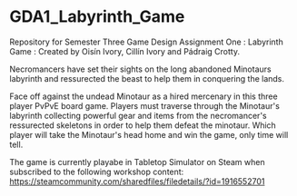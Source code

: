 # GDA1_Labyrinth_Game
Repository for Semester Three Game Design Assignment One : Labyrinth Game : 
Created by Oisín Ivory, Cillín Ivory and Pádraig Crotty.

Necromancers have set their sights on the long abandoned Minotaurs labyrinth and 
ressurected the beast to help them in conquering the lands.

Face off against the undead Minotaur as a hired mercenary in this three player PvPvE
board game. Players must traverse through the Minotaur's labyrinth collecting powerful
gear and items from the necromancer's ressurected skeletons in order to help them defeat
the minotaur. Which player will take the Minotaur's head home and win the game, only time 
will tell.

The game is currently playabe in Tabletop Simulator on Steam when subscribed to 
the following workshop content: https://steamcommunity.com/sharedfiles/filedetails/?id=1916552701
